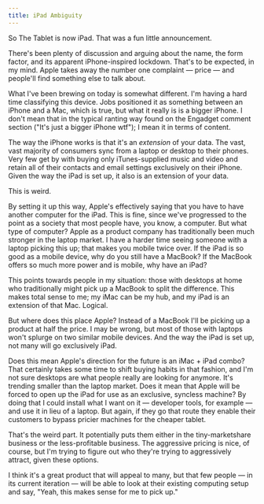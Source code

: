 ```yaml
---
title: iPad Ambiguity
---
```


So The Tablet is now iPad. That was a fun little announcement.

There's been plenty of discussion and arguing about the name, the form factor, and its apparent iPhone-inspired lockdown. That's to be expected, in my mind. Apple takes away the number one complaint — price — and people'll find something else to talk about.

What I've been brewing on today is somewhat different. I'm having a hard time classifying this device. Jobs positioned it as something between an iPhone and a Mac, which is true, but what it really is is a bigger iPhone. I don't mean that in the typical ranting way found on the Engadget comment section ("It's just a bigger iPhone wtf"); I mean it in terms of content.

The way the iPhone works is that it's an *extension* of your data. The vast, vast majority of consumers sync from a laptop or desktop to their phones. Very few get by with buying only iTunes-supplied music and video and retain all of their contacts and email settings exclusively on their iPhone. Given the way the iPad is set up, it also is an extension of your data.

This is weird.

By setting it up this way, Apple's effectively saying that you have to have another computer for the iPad. This is fine, since we've progressed to the point as a society that most people have, you know, a computer. But what type of computer? Apple as a product company has traditionally been much stronger in the laptop market. I have a harder time seeing someone with a laptop picking this up; that makes you mobile twice over. If the iPad is so good as a mobile device, why do you still have a MacBook? If the MacBook offers so much more power and is mobile, why have an iPad?

This points towards people in my situation: those with desktops at home who traditionally might pick up a MacBook to split the difference. This makes total sense to me; my iMac can be my hub, and my iPad is an extension of that Mac. Logical.

But where does this place Apple? Instead of a MacBook I'll be picking up a product at half the price. I may be wrong, but most of those with laptops won't splurge on two similar mobile devices. And the way the iPad is set up, not many will go exclusively iPad.

Does this mean Apple's direction for the future is an iMac + iPad combo? That certainly takes some time to shift buying habits in that fashion, and I'm not sure desktops are what people really are looking for anymore. It's trending smaller than the laptop market. Does it mean that Apple will be forced to open up the iPad for use as an exclusive, syncless machine? By doing that I could install what I want on it — developer tools, for example — and use it in lieu of a laptop. But again, if they go that route they enable their customers to bypass pricier machines for the cheaper tablet.

That's the weird part. It potentially puts them either in the tiny-marketshare business or the less-profitable business. The aggressive pricing is nice, of course, but I'm trying to figure out who they're trying to aggressively attract, given these options.

I think it's a great product that will appeal to many, but that few people — in its current iteration — will be able to look at their existing computing setup and say, "Yeah, this makes sense for me to pick up."